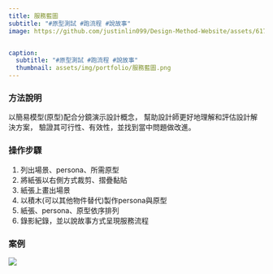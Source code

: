 ```yaml
---
title: 服務藍圖
subtitle: "#原型測試 #跑流程 #說故事"
image: https://github.com/justinlin099/Design-Method-Website/assets/61717681/90d3e311-556f-4d2e-b803-9aba614c1751


caption:
  subtitle: "#原型測試 #跑流程 #說故事"
  thumbnail: assets/img/portfolio/服務藍圖.png
---
```

### 方法說明
以簡易模型(原型)配合分鏡演示設計概念，
幫助設計師更好地理解和評估設計解決方案，
驗證其可行性、有效性，並找到當中問題做改進。

### 操作步驟
1. 列出場景、persona、所需原型
2. 將紙張以右側方式裁剪、摺疊黏貼
3. 紙張上畫出場景
4. 以積木(可以其他物件替代)製作persona與原型
5. 紙張、persona、原型依序排列
6. 錄影紀錄，並以說故事方式呈現服務流程

### 案例
<a href="https://github.com/justinlin099/Design-Method-Website/assets/61717681/8f99ca14-82af-4a29-bdc5-3655060e4a1e"><img src="https://github.com/justinlin099/Design-Method-Website/assets/61717681/8f99ca14-82af-4a29-bdc5-3655060e4a1e"  style="max-width:100%; height:auto;"></a>


